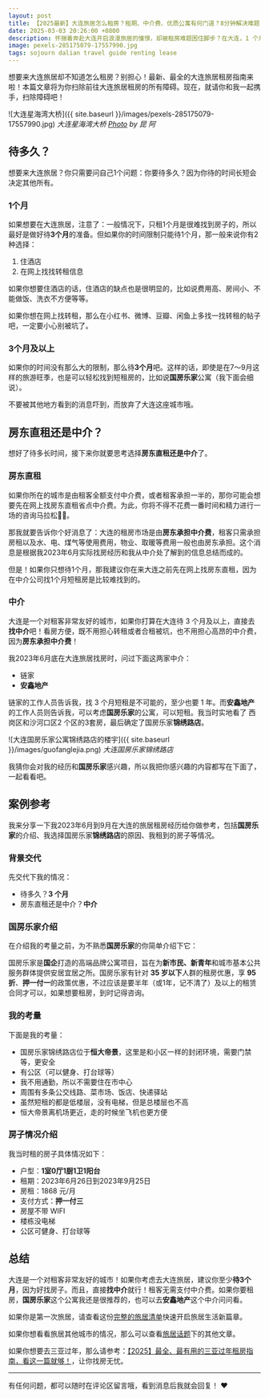 ```yaml
---
layout: post
title: 【2025最新】大连旅居怎么租房？租期、中介费、优质公寓有何门道？8分钟解决难题
date: 2025-03-03 20:26:00 +0800
description: 怀揣着奔赴大连开启浪漫旅居的憧憬，却被租房难题困住脚步？在大连，1 个月、3 个月及以上租期怎么选？找房东直租还是找中介？有哪些公寓可以考虑？这篇文章里都有答案！文章更包含少有人知的租客优惠，想知道具体怎么在大连开启省心的旅居租房之旅吗？快和我一起，8 分钟揭开其中的奥秘吧。
image: pexels-285175079-17557990.jpg
tags: sojourn dalian travel guide renting lease
---
```


想要来大连旅居却不知道怎么租房？别担心！最新、最全的大连旅居租房指南来啦！本篇文章将为你扫除前往大连旅居租房的所有障碍。现在，就请你和我一起携手，扫除障碍吧！

![大连星海湾大桥]({{ site.baseurl }}/images/pexels-285175079-17557990.jpg)
*大连星海湾大桥 <a href="https://www.pexels.com/photo/xinghaiwan-bridge-in-china-at-sunset-17557990/">Photo</a> by 昆 阿*

## 待多久？

想要来大连旅居？你只需要问自己1个问题：你要待多久？因为你待的时间长短会决定其他所有。

### 1个月

如果想要在大连旅居，注意了：一般情况下，只租1个月是很难找到房子的，所以最好是做好待**3个月**的准备。但如果你的时间限制只能待1个月，那一般来说你有2种选择：
1. 住酒店
1. 在网上找找转租信息

如果你想要住酒店的话，住酒店的缺点也是很明显的，比如说费用高、房间小、不能做饭、洗衣不方便等等。

如果你想在网上找转租，那么在小红书、微博、豆瓣、闲鱼上多找一找转租的帖子吧，一定要小心别被坑了。

### 3个月及以上

如果你的时间没有那么大的限制，那么待**3个月**吧。这样的话，即使是在7～9月这样的旅游旺季，也是可以轻松找到短租房的，比如说**国房乐家**公寓（我下面会细说）。

不要被其他地方看到的消息吓到，而放弃了大连这座城市哦。

## 房东直租还是中介？

想好了待多长时间，接下来你就要思考选择**房东直租还是中介**了。

### 房东直租

如果你所在的城市是由租客全额支付中介费，或者租客承担一半的，那你可能会想要先在网上找房东直租省点中介费。为此，你将不得不花费一番时间和精力进行一场的咨询马拉松😮‍💨。

那我就要告诉你个好消息了：大连的租房市场是由**房东承担中介费**，租客只需承担房租以及水、电、煤气等使用费用，物业、取暖等费用一般也由房东承担。这个消息是根据我2023年6月实际找房经历和我从中介处了解到的信息总结而成的。

但是！如果你只想待1个月，那我建议你在来大连之前先在网上找房东直租，因为在中介公司找1个月短租房是比较难找到的。

### 中介

大连是一个对租客非常友好的城市，如果你打算在大连待 3 个月及以上，直接去**找中介**吧！看房方便，既不用担心转租或者合租被坑，也不用担心高昂的中介费，因为**房东承担中介费**！

我2023年6月底在大连旅居找房时，问过下面这两家中介：
- 链家
- **安鑫地产**

链家的工作人员告诉我，找 3 个月短租是不可能的，至少也要 1 年。而**安鑫地产**的工作人员则告诉我，可以考虑**国房乐家**的公寓，可以短租。我当时实地看了 西岗区和沙河口区2 个区的3套房，最后确定了国房乐家**锦绣路店**。

![大连国房乐家公寓锦绣路店的楼宇]({{ site.baseurl }}/images/guofanglejia.png)
*大连国房乐家锦绣路店*

我猜你会对我的经历和**国房乐家**感兴趣，所以我把你感兴趣的内容都写在下面了，一起看看吧。

## 案例参考

我来分享一下我2023年6月到9月在大连的旅居租房经历给你做参考，包括**国房乐家**的介绍、我选择国房乐家**锦绣路店**的原因、我租到的房子等情况。

### 背景交代

先交代下我的情况：
- 待多久？**3 个月**
- 房东直租还是中介？**中介**

### 国房乐家介绍

在介绍我的考量之前，为不熟悉**国房乐家**的你简单介绍下它：

国房乐家是**国企**打造的高端品牌公寓项目，旨在为**新市民、新青年**和城市基本公共服务群体提供安居宜居之所。国房乐家有针对 **35 岁以下**人群的租房优惠，享 **95 折**、**押一付一**的政策优惠，不过应该是要半年（或1年，记不清了）及以上的租赁合同才可以，如果想要租房，到时记得咨询。

### 我的考量

下面是我的考量：
- 国房乐家锦绣路店位于**恒大帝景**，这里是和小区一样的封闭环境，需要门禁等，更安全
- 有公区（可以健身、打台球等）
- 我不用通勤，所以不需要住在市中心
- 周围有多条公交线路、菜市场、饭店、快递驿站
- 虽然短租的都是低楼层，没有电梯，但是总楼层也不高
- 恒大帝景离机场更近，走的时候坐飞机也更方便

### 房子情况介绍

我当时租的房子具体情况如下：
- 户型：**1室0厅1厨1卫1阳台**
- 租期：2023年6月26日到2023年9月25日
- 房租：1868 元/月
- 支付方式：**押一付三**
- 房屋不带 WIFI
- 楼栋没电梯
- 公区可健身、打台球等

## 总结

大连是一个对租客非常友好的城市！如果你考虑去大连旅居，建议你至少**待3个月**，因为好找房子。而且，直接**找中介**就行！租客无需支付中介费。如果你要租房，**国房乐家**这个公寓我还是很推荐的，也可以去**安鑫地产**这个中介问问看。

如果你是第一次旅居，请查看这份[完整的旅居清单]({{site.url}}/2025/02/04/how-to-start-your-sojourn-life/?utm_source=blog&utm_medium=post&utm_campaign=read_more)快速开启旅居生活新篇章。

如果你想看看旅居其他城市的情况，那么可以查看<a href="/tag/sojourn?utm_source=blog&utm_medium=post&utm_campaign=read_more">旅居话题</a>下的其他文章。

如果你想要去三亚过年，那么请参考：[【2025】最全、最有用的三亚过年租房指南，看这一篇就够！]({{site.url}}/2025/02/01/the-most-practical-guide-to-renting-a-house-in-sanya-during-the-spring-festival/?utm_source=blog&utm_medium=post&utm_campaign=read_more)，让你找房无忧。

---

有任何问题，都可以随时在评论区留言哦，看到消息后我就会回复！ ❤️ 
